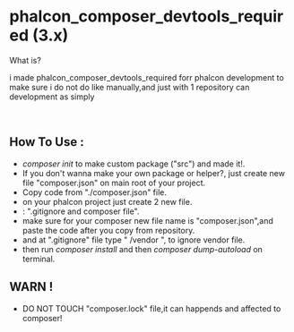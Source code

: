 # phalcon_composer_devtools_required (3.x)

<p>What is?</p>
<p>i made phalcon_composer_devtools_required forr phalcon development to make sure i do not do like manually,and just with 1 repository can development as simply</p>

<br>

## How To Use :
- *composer init* to make custom package ("src") and made it!.
- If you don't wanna make your own package or helper?, just create new file "composer.json" on main root of your project.
- Copy code from "./composer.json" file.
- on your phalcon project just create 2 new file.
- : ".gitignore and composer file".
- make sure for your composer new file name is "composer.json",and paste the code after you copy from repository.
- and at ".gitignore" file type " /vendor ", to ignore vendor file.
- then run *composer install* and then *composer dump-autoload* on terminal.

## WARN !
- DO NOT TOUCH "composer.lock" file,it can happends and affected to composer!
